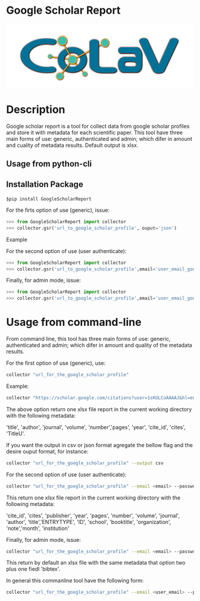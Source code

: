 # Google Scholar Report
<center><img src="https://raw.githubusercontent.com/colav/colav.github.io/master/img/Logo.png"/></center>

# Description
Google scholar report is a tool for collect data from google scholar profiles and store it with metadata for each scientific paper. This tool have three main forms of use: generic, authenticated and admin; which difer in amount and cuality of metadata results. Default output is xlsx.

## Usage from python-cli

## Installation Package
`$pip install GoogleScholarReport`

For the firts option of use (generic), issue: 

```python
>>> from GoogleScholarReport import collector
>>> collector.gsr('url_to_google_scholar_profile', ouput='json')
```
Example

For the second option of use (user authenticate):
```python
>>> from GoogleScholarReport import collector
>>> collector.gsr('url_to_google_scholar_profile',email='user_email_google_scholar',password='pass_user_gs',' ouput='json')

```

Finally, for admin mode, issue: 
```python
>>> from GoogleScholarReport import collector
>>> collector.gsr('url_to_google_scholar_profile',email='user_email_google_scholar',password='pass_user_gs', ouput='some_ouput(csv,json)',admin=True)

```

# Usage from command-line 
From command line, this tool has three main forms of use: generic, authenticated and admin; which difer in amount and quality of the metadata results.

For the first option of use (generic), use: 

```bash
collector "url_for_the_google_scholar_profile"
```
Example:
```bash
collector "https://scholar.google.com/citations?user=1sKULCoAAAAJ&hl=en"
```

The above option return one xlsx file report in the current working directory with the following metadata:

'title', 'author', 'journal', 'volume', 'number','pages', 'year', 'cite_id', 'cites', 'TitleU'.

If you want the output in csv or json format agregate the bellow flag and the desire ouput format, for instance:

```bash
collector "url_for_the_google_scholar_profile" --output csv
```

For the second option of use (user authenticate):

```bash
collector "url_for_the_google_scholar_profile" --email <email> --password <password>
```

This return one xlsx file report in the current working directory with the following metadata:

'cite_id', 'cites', 'publisher', 'year', 'pages', 'number', 'volume', 'journal', 'author', 'title','ENTRYTYPE', 'ID', 'school', 'booktitle', 'organization', 'note','month', 'institution'
 
 Finally, for admin mode, issue: 
 
 ```bash
collector "url_for_the_google_scholar_profile" --email <email> --password <password> --admin
```

This return by default an xlsx file with the same metadata that option two plus one fiedl 'bibtex'.

In general this commanline tool have the following form:

```bash
collector "url_for_the_google_scholar_profile" --email <user_email> --password <password> --output <format> --admin
```
